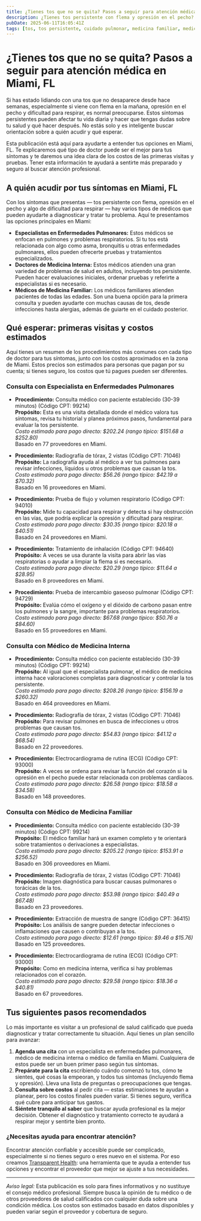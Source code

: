 ```yaml
---
title: ¿Tienes tos que no se quita? Pasos a seguir para atención médica en Miami, FL  
description: ¿Tienes tos persistente con flema y opresión en el pecho? Aprende a quién acudir y qué costos esperar para atención en Miami, FL.  
pubDate: 2025-06-11T16:05:41Z  
tags: [tos, tos persistente, cuidado pulmonar, medicina familiar, medicina interna, Miami FL, costos de salud]  
---
```


# ¿Tienes tos que no se quita? Pasos a seguir para atención médica en Miami, FL

Si has estado lidiando con una tos que no desaparece desde hace semanas, especialmente si viene con flema en la mañana, opresión en el pecho y dificultad para respirar, es normal preocuparse. Estos síntomas persistentes pueden afectar tu vida diaria y hacer que tengas dudas sobre tu salud y qué hacer después. No estás solo y es inteligente buscar orientación sobre a quién acudir y qué esperar.

Esta publicación está aquí para ayudarte a entender tus opciones en Miami, FL. Te explicaremos qué tipo de doctor puede ser el mejor para tus síntomas y te daremos una idea clara de los costos de las primeras visitas y pruebas. Tener esta información te ayudará a sentirte más preparado y seguro al buscar atención profesional.

## A quién acudir por tus síntomas en Miami, FL

Con los síntomas que presentas — tos persistente con flema, opresión en el pecho y algo de dificultad para respirar — hay varios tipos de médicos que pueden ayudarte a diagnosticar y tratar tu problema. Aquí te presentamos las opciones principales en Miami:

- **Especialistas en Enfermedades Pulmonares:** Estos médicos se enfocan en pulmones y problemas respiratorios. Si tu tos está relacionada con algo como asma, bronquitis u otras enfermedades pulmonares, ellos pueden ofrecerte pruebas y tratamientos especializados.  
- **Doctores de Medicina Interna:** Estos médicos atienden una gran variedad de problemas de salud en adultos, incluyendo tos persistente. Pueden hacer evaluaciones iniciales, ordenar pruebas y referirte a especialistas si es necesario.  
- **Médicos de Medicina Familiar:** Los médicos familiares atienden pacientes de todas las edades. Son una buena opción para la primera consulta y pueden ayudarte con muchas causas de tos, desde infecciones hasta alergias, además de guiarte en el cuidado posterior.

## Qué esperar: primeras visitas y costos estimados

Aquí tienes un resumen de los procedimientos más comunes con cada tipo de doctor para tus síntomas, junto con los costos aproximados en la zona de Miami. Estos precios son estimados para personas que pagan por su cuenta; si tienes seguro, los costos que tú pagues pueden ser diferentes.

### Consulta con Especialista en Enfermedades Pulmonares

- **Procedimiento:** Consulta médico con paciente establecido (30-39 minutos) (Código CPT: 99214)  
  **Propósito:** Esta es una visita detallada donde el médico valora tus síntomas, revisa tu historial y planea próximos pasos, fundamental para evaluar la tos persistente.  
  *Costo estimado para pago directo: $202.24 (rango típico: $151.68 a $252.80)*  
  Basado en 77 proveedores en Miami.

- **Procedimiento:** Radiografía de tórax, 2 vistas (Código CPT: 71046)  
  **Propósito:** La radiografía ayuda al médico a ver tus pulmones para revisar infecciones, líquidos u otros problemas que causan la tos.  
  *Costo estimado para pago directo: $56.26 (rango típico: $42.19 a $70.32)*  
  Basado en 16 proveedores en Miami.

- **Procedimiento:** Prueba de flujo y volumen respiratorio (Código CPT: 94010)  
  **Propósito:** Mide tu capacidad para respirar y detecta si hay obstrucción en las vías, que podría explicar la opresión y dificultad para respirar.  
  *Costo estimado para pago directo: $30.35 (rango típico: $20.18 a $40.51)*  
  Basado en 24 proveedores en Miami.

- **Procedimiento:** Tratamiento de inhalación (Código CPT: 94640)  
  **Propósito:** A veces se usa durante la visita para abrir las vías respiratorias o ayudar a limpiar la flema si es necesario.  
  *Costo estimado para pago directo: $20.29 (rango típico: $11.64 a $28.95)*  
  Basado en 8 proveedores en Miami.

- **Procedimiento:** Prueba de intercambio gaseoso pulmonar (Código CPT: 94729)  
  **Propósito:** Evalúa cómo el oxígeno y el dióxido de carbono pasan entre los pulmones y la sangre, importante para problemas respiratorios.  
  *Costo estimado para pago directo: $67.68 (rango típico: $50.76 a $84.60)*  
  Basado en 55 proveedores en Miami.

### Consulta con Médico de Medicina Interna

- **Procedimiento:** Consulta médico con paciente establecido (30-39 minutos) (Código CPT: 99214)  
  **Propósito:** Al igual que el especialista pulmonar, el médico de medicina interna hace valoraciones completas para diagnosticar y controlar la tos persistente.  
  *Costo estimado para pago directo: $208.26 (rango típico: $156.19 a $260.32)*  
  Basado en 464 proveedores en Miami.

- **Procedimiento:** Radiografía de tórax, 2 vistas (Código CPT: 71046)  
  **Propósito:** Para revisar pulmones en busca de infecciones u otros problemas que causan tos.  
  *Costo estimado para pago directo: $54.83 (rango típico: $41.12 a $68.54)*  
  Basado en 22 proveedores.

- **Procedimiento:** Electrocardiograma de rutina (ECG) (Código CPT: 93000)  
  **Propósito:** A veces se ordena para revisar la función del corazón si la opresión en el pecho puede estar relacionada con problemas cardíacos.  
  *Costo estimado para pago directo: $26.58 (rango típico: $18.58 a $34.58)*  
  Basado en 148 proveedores.

### Consulta con Médico de Medicina Familiar

- **Procedimiento:** Consulta médico con paciente establecido (30-39 minutos) (Código CPT: 99214)  
  **Propósito:** El médico familiar hará un examen completo y te orientará sobre tratamientos o derivaciones a especialistas.  
  *Costo estimado para pago directo: $205.22 (rango típico: $153.91 a $256.52)*  
  Basado en 306 proveedores en Miami.

- **Procedimiento:** Radiografía de tórax, 2 vistas (Código CPT: 71046)  
  **Propósito:** Imagen diagnóstica para buscar causas pulmonares o torácicas de la tos.  
  *Costo estimado para pago directo: $53.98 (rango típico: $40.49 a $67.48)*  
  Basado en 23 proveedores.

- **Procedimiento:** Extracción de muestra de sangre (Código CPT: 36415)  
  **Propósito:** Los análisis de sangre pueden detectar infecciones o inflamaciones que causen o contribuyan a la tos.  
  *Costo estimado para pago directo: $12.61 (rango típico: $9.46 a $15.76)*  
  Basado en 125 proveedores.

- **Procedimiento:** Electrocardiograma de rutina (ECG) (Código CPT: 93000)  
  **Propósito:** Como en medicina interna, verifica si hay problemas relacionados con el corazón.  
  *Costo estimado para pago directo: $29.58 (rango típico: $18.36 a $40.81)*  
  Basado en 67 proveedores.

## Tus siguientes pasos recomendados

Lo más importante es visitar a un profesional de salud calificado que pueda diagnosticar y tratar correctamente tu situación. Aquí tienes un plan sencillo para avanzar:

1. **Agenda una cita** con un especialista en enfermedades pulmonares, médico de medicina interna o médico de familia en Miami. Cualquiera de estos puede ser un buen primer paso según tus síntomas.  
2. **Prepárate para la cita** escribiendo cuándo comenzó tu tos, cómo te sientes, qué cosas la empeoran, y todos tus síntomas (incluyendo flema y opresión). Lleva una lista de preguntas o preocupaciones que tengas.  
3. **Consulta sobre costos** al pedir cita — estas estimaciones te ayudan a planear, pero los costos finales pueden variar. Si tienes seguro, verifica qué cubre para anticipar tus gastos.  
4. **Siéntete tranquilo al saber** que buscar ayuda profesional es la mejor decisión. Obtener el diagnóstico y tratamiento correcto te ayudará a respirar mejor y sentirte bien pronto.

### ¿Necesitas ayuda para encontrar atención?

Encontrar atención confiable y accesible puede ser complicado, especialmente si no tienes seguro o eres nuevo en el sistema. Por eso creamos [Transparent Health](https://transparenthealth.ai): una herramienta que te ayuda a entender tus opciones y encontrar el proveedor que mejor se ajuste a tus necesidades.

---

*Aviso legal:* Esta publicación es solo para fines informativos y no sustituye el consejo médico profesional. Siempre busca la opinión de tu médico o de otros proveedores de salud calificados con cualquier duda sobre una condición médica. Los costos son estimados basado en datos disponibles y pueden variar según el proveedor y cobertura de seguro.